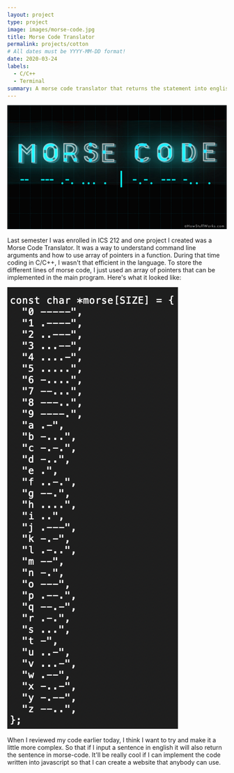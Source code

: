 ```yaml
---
layout: project
type: project
image: images/morse-code.jpg
title: Morse Code Translator
permalink: projects/cotton
# All dates must be YYYY-MM-DD format!
date: 2020-03-24
labels:
  - C/C++
  - Terminal 
summary: A morse code translator that returns the statement into english
---
```


<img class="ui image" src="../images/morse-code.jpg">


Last semester I was enrolled in ICS 212 and one project I created was a Morse Code Translator. It was a way to understand command line arguments and how to use array of pointers in a function. During that time coding in C/C++, I wasn't that efficient in the language. To store the different lines of morse code, I just used an array of pointers that can be implemented in the main program. Here's what it looked like:


<img class="ui tiny right floated rounded image" src="../images/morse.jpg">

When I reviewed my code earlier today, I think I want to try and make it a little more complex. So that if I input a sentence in english it will also return the sentence in morse-code. It'll be really cool if I can implement the code written into javascript so that I can create a website that anybody can use.




